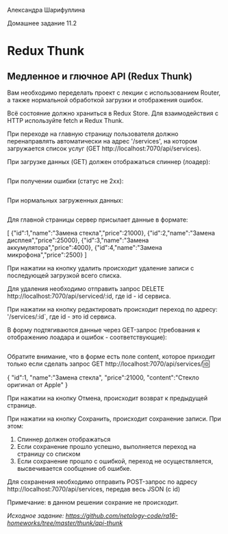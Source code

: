 Александра Шарифуллина

Домашнее задание 11.2

<h1>Redux Thunk</h1>

<h2>Медленное и глючное API (Redux Thunk)</h2>

Вам необходимо переделать проект с лекции с использованием Router, а также нормальной обработкой загрузки и отображения ошибок.

Всё состояние должно храниться в Redux Store. Для взаимодействия с HTTP используйте fetch и Redux Thunk.

При переходе на главную страницу пользователя должно перенаправлять автоматически на адрес '/services', на котором загружается список услуг (GET http://localhost:7070/api/services).

При загрузке данных (GET) должен отображаться спиннер (лоадер):

<img src="https://raw.githubusercontent.com/netology-code/ra16-homeworks/master/thunk/api-redux/assets/spinner.png" alt=""/>

При получении ошибки (статус не 2xx):

<img src="https://raw.githubusercontent.com/netology-code/ra16-homeworks/master/thunk/api-redux/assets/error.png" alt=""/>

При нормальных загруженных данных:

<img src="https://raw.githubusercontent.com/netology-code/ra16-homeworks/master/thunk/api-redux/assets/list.png" alt=""/>

Для главной страницы сервер присылает данные в формате:

[
   {"id":1,"name":"Замена стекла","price":21000},
   {"id":2,"name":"Замена дисплея","price":25000},
   {"id":3,"name":"Замена аккумулятора","price":4000},
   {"id":4,"name":"Замена микрофона","price":2500}
]

При нажатии на кнопку удалить происходит удаление записи с последующей загрузкой всего списка.

Для удаления необходимо отправить запрос DELETE http://localhost:7070/api/serviced/:id, где id - id сервиса.

При нажатии на кнопку редактировать происходит переход по адресу: '/services/:id`, где id - это id сервиса.

В форму подтягиваются данные через GET-запрос (требования к отображению лоадара и ошибок - соответствующие):

<img src="https://raw.githubusercontent.com/netology-code/ra16-homeworks/master/thunk/api-redux/assets/edit.png" alt=""/>

Обратите внимание, что в форме есть поле content, которое приходит только если сделать запрос GET http://localhost:7070/api/services/:id:

{
    "id":1,
    "name":"Замена стекла",
    "price":21000,
    "content":"Стекло оригинал от Apple"
}

При нажатии на кнопку Отмена, происходит возврат к предыдущей странице.

При нажатии на кнопку Сохранить, происходит сохранение записи. При этом:
1. Спиннер должен отображаться
2. Если сохранение прошло успешно, выполняется переход на страницу со списком
3. Если сохранение прошло с ошибкой, переход не осуществляется, высвечивается сообщение об ошибке.

Для сохранения необходимо отправить POST-запрос по адресу http://localhost:7070/api/services, передав весь JSON (с id)

Примечание: в данном решении сохрание не происходит.

<i>Исходное задание: https://github.com/netology-code/ra16-homeworks/tree/master/thunk/api-thunk</i>
